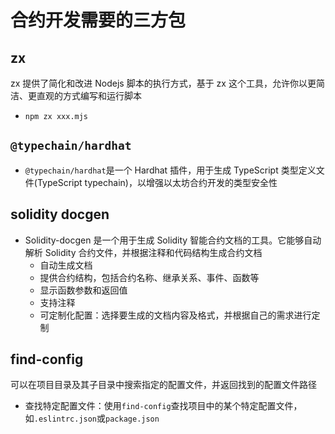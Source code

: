 # 合约开发需要的三方包

## zx

zx 提供了简化和改进 Nodejs 脚本的执行方式，基于 zx 这个工具，允许你以更简洁、更直观的方式编写和运行脚本

- `npm zx xxx.mjs`

## `@typechain/hardhat`

- `@typechain/hardhat`是一个 Hardhat 插件，用于生成 TypeScript 类型定义文件(TypeScript typechain)，以增强以太坊合约开发的类型安全性

## solidity docgen

- Solidity-docgen 是一个用于生成 Solidity 智能合约文档的工具。它能够自动解析 Solidity 合约文件，并根据注释和代码结构生成合约文档
  - 自动生成文档
  - 提供合约结构，包括合约名称、继承关系、事件、函数等
  - 显示函数参数和返回值
  - 支持注释
  - 可定制化配置：选择要生成的文档内容及格式，并根据自己的需求进行定制

## find-config

可以在项目目录及其子目录中搜索指定的配置文件，并返回找到的配置文件路径

- 查找特定配置文件：使用`find-config`查找项目中的某个特定配置文件，如`.eslintrc.json`或`package.json`
